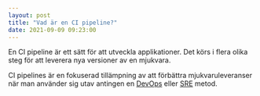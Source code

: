 ```yaml
---
layout: post
title: "Vad är en CI pipeline?"
date: 2021-09-09 09:23:00
--- 
```


En CI pipeline är ett sätt för att utveckla applikationer. Det körs i flera olika steg för att leverera nya versioner av en mjukvara. 

CI pipelines är en fokuserad tillämpning av att förbättra mjukvaruleveranser när man använder sig utav antingen en 
[DevOps](https://www.redhat.com/en/about/videos/learn-cloud-native-series-what-is-devops) eller [SRE](https://www.redhat.com/en/topics/devops/what-is-sre) metod. 

